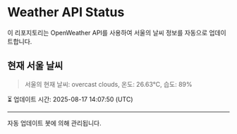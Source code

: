 
# Weather API Status

이 리포지토리는 OpenWeather API를 사용하여 서울의 날씨 정보를 자동으로 업데이트합니다.

## 현재 서울 날씨
> 서울의 현재 날씨: overcast clouds, 온도: 26.63°C, 습도: 89%

⏳ 업데이트 시간: 2025-08-17 14:07:50 (UTC)

---
자동 업데이트 봇에 의해 관리됩니다.
